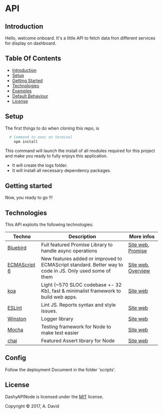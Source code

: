 API
==========

Introduction
------------

Hello, welcome onboard.
It's a little API to fetch data fron different services for display on dashboard.

Table Of Contents
-----------------

- [Introduction](#introduction)
- [Setup](#setup)
- [Getting Started](#getting-started)
- [Technologies](#technologies)
- [Examples](#examples)
- [Default Behaviour](#default-behaviour)
- [License](#license)

Setup
------

The first things to do when cloning this repo, is

``` bash
  # Command to exec on terminal
    npm install
```

This command will launch the install of all modules required for this project and make you ready to fully enjoys this application.

- It will create the logs folder.
- It will install all necessary dependency packages.


Getting started
---------------

Now, you ready to go !!!

Technologies
------------

This API exploits the following technologies:

| **Techno** | **Description**| **More infos**|
|------------|----------------|---------------|
| [Bluebird](https://www.npmjs.com/package/bluebird)| Full featured Promise Library to handle async operations |[Site web](http://bluebirdjs.com/docs/why-bluebird.html), [Promise](https://www.promisejs.org/)|
| [ECMAScript 6](https://www.npmjs.com/package/express)| New features added or improved to ECMAScript standard. Better way to code in JS. Only used some of them | [Site web](http://www.ecma-international.org/ecma-262/6.0/), [Overview](http://es6-features.org/)|
| [koa](https://www.npmjs.com/package/koa)| Light (~570 SLOC codebase +- 32 Kb), fast & minimalist framework to build web apps. | [Site web](http://koajs.com/)|
| [ESLint](https://www.npmjs.com/package/eslint)| Lint JS. Reports syntax and style issues. |[Site web](http://eslint.org/)|
| [Winston](https://www.npmjs.com/package/winston)| Logger library |[Site web](http://eslint.org/)|
| [Mocha](https://www.npmjs.com/package/mocha)| Testing framework for Node to make test easier |[Site web](http://eslint.org/)|
| [chai](https://www.npmjs.com/package/mocha)| Featured Assert library for Node |[Site web](http://eslint.org/)|



Config
--------

Follow the deployment Document in the folder 'scripts'.






License
---------------

DashyAPINode is licensed under the [MIT][info-license] license.

Copyright &copy; 2017, A. David


[info-license]: LICENSE
[info-node]: package.json